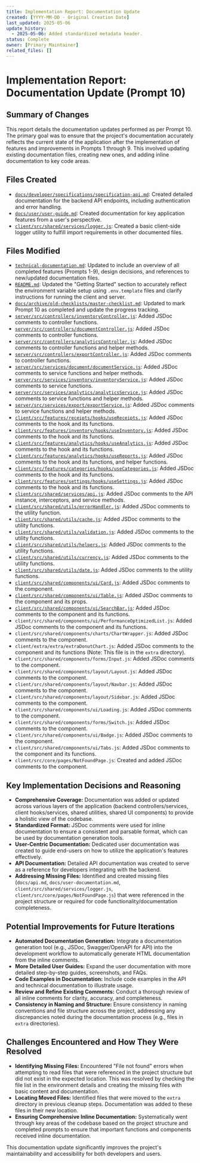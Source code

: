 ```yaml
---
title: Implementation Report: Documentation Update
created: [YYYY-MM-DD - Original Creation Date]
last_updated: 2025-05-06
update_history:
  - 2025-05-06: Added standardized metadata header.
status: Complete
owner: [Primary Maintainer]
related_files: []
---
```


# Implementation Report: Documentation Update (Prompt 10)

## Summary of Changes

This report details the documentation updates performed as per Prompt 10. The primary goal was to ensure that the project's documentation accurately reflects the current state of the application after the implementation of features and improvements in Prompts 1 through 9. This involved updating existing documentation files, creating new ones, and adding inline documentation to key code areas.

## Files Created

*   [`docs/developer/specifications/specification-api.md`](../../specifications/specification-api.md): Created detailed documentation for the backend API endpoints, including authentication and error handling.
*   [`docs/user/user-guide.md`](../../user/user-guide.md): Created documentation for key application features from a user's perspective.
*   [`client/src/shared/services/logger.js`](../../../../client/src/shared/services/logger.js): Created a basic client-side logger utility to fulfill import requirements in other documented files.

## Files Modified

*   [`technical-documentation.md`](../../../../server/technical-documentation.md): Updated to include an overview of all completed features (Prompts 1-9), design decisions, and references to new/updated documentation files.
*   [`README.md`](../../../../README.md): Updated the "Getting Started" section to accurately reflect the environment variable setup using `.env.template` files and clarify instructions for running the client and server.
*   [`docs/archive/old-checklists/master-checklist.md`](../../archive/old-checklists/master-checklist.md): Updated to mark Prompt 10 as completed and update the progress tracking.
*   [`server/src/controllers/inventoryController.js`](../../../../server/src/controllers/inventoryController.js): Added JSDoc comments to controller functions.
*   [`server/src/controllers/documentController.js`](../../../../server/src/controllers/documentController.js): Added JSDoc comments to controller functions.
*   [`server/src/controllers/analyticsController.js`](../../../../server/src/controllers/analyticsController.js): Added JSDoc comments to controller functions and helper methods.
*   [`server/src/controllers/exportController.js`](../../../../server/src/controllers/exportController.js): Added JSDoc comments to controller functions.
*   [`server/src/services/document/documentService.js`](../../../../server/src/services/document/documentService.js): Added JSDoc comments to service functions and helper methods.
*   [`server/src/services/inventory/inventoryService.js`](../../../../server/src/services/inventory/inventoryService.js): Added JSDoc comments to service functions.
*   [`server/src/services/analytics/analyticsService.js`](../../../../server/src/services/analytics/analyticsService.js): Added JSDoc comments to service functions and helper methods.
*   [`server/src/services/export/exportService.js`](../../../../server/src/services/export/exportService.js): Added JSDoc comments to service functions and helper methods.
*   [`client/src/features/receipts/hooks/useReceipts.js`](../../../../client/src/features/receipts/hooks/useReceipts.js): Added JSDoc comments to the hook and its functions.
*   [`client/src/features/inventory/hooks/useInventory.js`](../../../../client/src/features/inventory/hooks/useInventory.js): Added JSDoc comments to the hook and its functions.
*   [`client/src/features/analytics/hooks/useAnalytics.js`](../../../../client/src/features/analytics/hooks/useAnalytics.js): Added JSDoc comments to the hook and its functions.
*   [`client/src/features/analytics/hooks/useReports.js`](../../../../client/src/features/analytics/hooks/useReports.js): Added JSDoc comments to the hook and its functions, and helper functions.
*   [`client/src/features/categories/hooks/useCategories.js`](../../../../client/src/features/categories/hooks/useCategories.js): Added JSDoc comments to the hook and its functions.
*   [`client/src/features/settings/hooks/useSettings.js`](../../../../client/src/features/settings/hooks/useSettings.js): Added JSDoc comments to the hook and its functions.
*   [`client/src/shared/services/api.js`](../../../../client/src/shared/services/api.js): Added JSDoc comments to the API instance, interceptors, and service methods.
*   [`client/src/shared/utils/errorHandler.js`](../../../../client/src/shared/utils/errorHandler.js): Added JSDoc comments to the utility function.
*   [`client/src/shared/utils/cache.js`](../../../../client/src/shared/utils/cache.js): Added JSDoc comments to the utility functions.
*   [`client/src/shared/utils/validation.js`](../../../../client/src/shared/utils/validation.js): Added JSDoc comments to the utility functions.
*   [`client/src/shared/utils/helpers.js`](../../../../client/src/shared/utils/helpers.js): Added JSDoc comments to the utility functions.
*   [`client/src/shared/utils/currency.js`](../../../../client/src/shared/utils/currency.js): Added JSDoc comments to the utility functions.
*   [`client/src/shared/utils/date.js`](../../../../client/src/shared/utils/date.js): Added JSDoc comments to the utility functions.
*   [`client/src/shared/components/ui/Card.js`](../../../../client/src/shared/components/ui/Card.js): Added JSDoc comments to the component.
*   [`client/src/shared/components/ui/Table.js`](../../../../client/src/shared/components/ui/Table.js): Added JSDoc comments to the component and its props.
*   [`client/src/shared/components/ui/SearchBar.js`](../../../../client/src/shared/components/ui/SearchBar.js): Added JSDoc comments to the component and its functions.
*   `client/src/shared/components/ui/PerformanceOptimizedList.js`: Added JSDoc comments to the component and its functions.
*   `client/src/shared/components/charts/ChartWrapper.js`: Added JSDoc comments to the component.
*   `client/extra/extra/extraDonutChart.js`: Added JSDoc comments to the component and its functions (Note: This file is in the `extra` directory).
*   `client/src/shared/components/forms/Input.js`: Added JSDoc comments to the component.
*   `client/src/shared/components/layout/Layout.js`: Added JSDoc comments to the component.
*   `client/src/shared/components/layout/Navbar.js`: Added JSDoc comments to the component.
*   `client/src/shared/components/layout/Sidebar.js`: Added JSDoc comments to the component.
*   `client/src/shared/components/ui/Loading.js`: Added JSDoc comments to the component.
*   `client/src/shared/components/forms/Switch.js`: Added JSDoc comments to the component.
*   `client/src/shared/components/ui/Badge.js`: Added JSDoc comments to the component.
*   `client/src/shared/components/ui/Tabs.js`: Added JSDoc comments to the component and its functions.
*   `client/src/core/pages/NotFoundPage.js`: Created and added JSDoc comments to the component.

## Key Implementation Decisions and Reasoning

*   **Comprehensive Coverage:** Documentation was added or updated across various layers of the application (backend controllers/services, client hooks/services, shared utilities, shared UI components) to provide a holistic view of the codebase.
*   **Standardized Format:** JSDoc comments were used for inline documentation to ensure a consistent and parsable format, which can be used by documentation generation tools.
*   **User-Centric Documentation:** Dedicated user documentation was created to guide end-users on how to utilize the application's features effectively.
*   **API Documentation:** Detailed API documentation was created to serve as a reference for developers integrating with the backend.
*   **Addressing Missing Files:** Identified and created missing files (`docs/api.md`, `docs/user-documentation.md`, `client/src/shared/services/logger.js`, `client/src/core/pages/NotFoundPage.js`) that were referenced in the project structure or required for code functionality/documentation completeness.

## Potential Improvements for Future Iterations

*   **Automated Documentation Generation:** Integrate a documentation generation tool (e.g., JSDoc, Swagger/OpenAPI for API) into the development workflow to automatically generate HTML documentation from the inline comments.
*   **More Detailed User Guides:** Expand the user documentation with more detailed step-by-step guides, screenshots, and FAQs.
*   **Code Examples in Documentation:** Include code examples in the API and technical documentation to illustrate usage.
*   **Review and Refine Existing Comments:** Conduct a thorough review of all inline comments for clarity, accuracy, and completeness.
*   **Consistency in Naming and Structure:** Ensure consistency in naming conventions and file structure across the project, addressing any discrepancies noted during the documentation process (e.g., files in `extra` directories).

## Challenges Encountered and How They Were Resolved

*   **Identifying Missing Files:** Encountered "File not found" errors when attempting to read files that were referenced in the project structure but did not exist in the expected location. This was resolved by checking the file list in the environment details and creating the missing files with basic content and documentation.
*   **Locating Moved Files:** Identified files that were moved to the `extra` directory in previous cleanup steps. Documentation was added to these files in their new location.
*   **Ensuring Comprehensive Inline Documentation:** Systematically went through key areas of the codebase based on the project structure and completed prompts to ensure that important functions and components received inline documentation.

This documentation update significantly improves the project's maintainability and accessibility for both developers and users.
